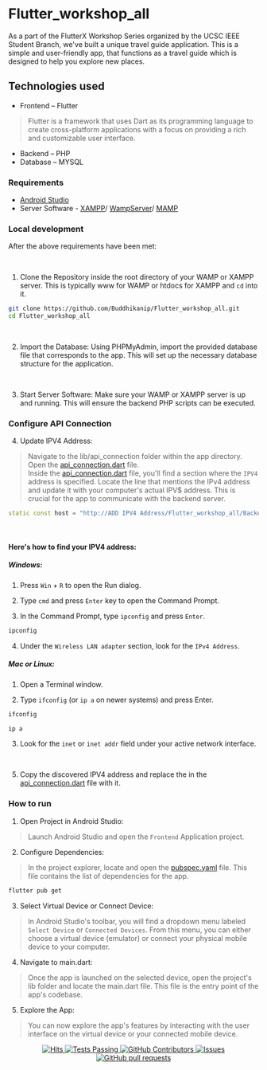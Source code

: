 # Flutter_workshop_all

As a part of the FlutterX Workshop Series organized by the UCSC IEEE Student Branch, we've built a unique travel guide application. This is a simple and user-friendly app, that functions as a travel guide which is designed to help you explore new places. 

## Technologies used

- Frontend – Flutter
> Flutter is a framework that uses Dart as its programming language to create cross-platform applications with a focus on providing a rich and customizable user interface.
- Backend – PHP 
- Database – MYSQL

### Requirements

- [Android Studio](https://developer.android.com/studio)
- Server Software - [XAMPP](https://www.apachefriends.org/download.html)/ [WampServer](https://www.wampserver.com/en/download-wampserver-64bits/)/ [MAMP](https://www.mamp.info/en/downloads/)

### Local development

After the above requirements have been met: 

<br>

1. Clone the Repository inside the root directory of your WAMP or XAMPP server. This is typically www for WAMP or htdocs for XAMPP and `cd` into it.

```bash
git clone https://github.com/Buddhikanip/Flutter_workshop_all.git
cd Flutter_workshop_all
```
<br>

2. Import the Database: Using PHPMyAdmin, import the provided database file that corresponds to the app. This will set up the necessary database structure for the application.

<br>

3. Start Server Software: Make sure your WAMP or XAMPP server is up and running. This will ensure the backend PHP scripts can be executed.

### Configure API Connection

4.  Update IPV4 Address: 
> Navigate to the lib/api_connection folder within the app directory. Open the [api_connection.dart](https://github.com/Buddhikanip/Flutter_workshop_all/blob/master/Frontend/lib/API_connection/API_connection.dart) file. <br/>
> Inside the [api_connection.dart](https://github.com/Buddhikanip/Flutter_workshop_all/blob/master/Frontend/lib/API_connection/API_connection.dart) file, you'll find a section where the `IPV4` address is specified. Locate the line that mentions the IPv4 address and update it with your computer's actual IPV$ address. This is crucial for the app to communicate with the backend server.
 
 ```dart
 static const host = "http://ADD IPV4 Address/Flutter_workshop_all/Backend/";
 ```
<br>

#### Here's how to find your IPV4 address:

##### Windows: 

1. Press `Win` + `R` to open the Run dialog.

2. Type `cmd` and press `Enter` key to open the Command Prompt.

3. In the Command Prompt, type `ipconfig` and press `Enter`.
```bash
ipconfig
```

4. Under the `Wireless LAN adapter` section, look for the `IPv4 Address`.

##### Mac or Linux:

1.	Open a Terminal window.

2.	Type `ifconfig` (or `ip a` on newer systems) and press Enter.

```bash
ifconfig
```

```bash
ip a
```

3.	Look for the `inet` or `inet addr` field under your active network interface.

<br>

5.	Copy the discovered IPV4 address and replace the in the [api_connection.dart](https://github.com/Buddhikanip/Flutter_workshop_all/blob/master/Frontend/lib/API_connection/API_connection.dart) file with it.

### How to run

1. Open Project in Android Studio:
> Launch Android Studio and open the `Frontend` Application project.

2. Configure Dependencies:
> In the project explorer, locate and open the [pubspec.yaml](https://github.com/Buddhikanip/Flutter_workshop_all/blob/master/Frontend/pubspec.yaml) file. This file contains the list of dependencies for the app.

```bash
flutter pub get
```

3. Select Virtual Device or Connect Device:
> In Android Studio's toolbar, you will find a dropdown menu labeled `Select Device` or `Connected Devices`. From this menu, you can either choose a virtual device (emulator) or connect your physical mobile device to your computer.

4. Navigate to main.dart:
> Once the app is launched on the selected device, open the project's lib folder and locate the main.dart file. This file is the entry point of the app's codebase.

5. Explore the App:
> You can now explore the app's features by interacting with the user interface on the virtual device or your connected mobile device.

<p align="center">
    <a href="https://github.com/Buddhikanip/Flutter_workshop_all">
      <img alt="Hits" src="https://hits.sh/github.com/Buddhikanip/Flutter_workshop_all.svg?label=Views"/>
    </a>
    <a href="https://github.com/Buddhikanip/Flutter_workshop_all/actions">
      <img alt="Tests Passing" src="https://github.com/anuraghazra/github-readme-stats/workflows/Test/badge.svg" />
    </a>
    <a href="https://github.com/Buddhikanip/RegX-DSA-III/graphs/contributors">
      <img alt="GitHub Contributors" src="https://img.shields.io/github/contributors/Buddhikanip/RegX-DSA-III" />
    </a>
    <a href="https://github.com/Buddhikanip/Flutter_workshop_all/issues">
      <img alt="Issues" src="https://img.shields.io/github/issues/Buddhikanip/RegX-DSA-III?color=0088ff" />
    </a>
    <a href="https://github.com/Buddhikanip/Flutter_workshop_all/pulls">
      <img alt="GitHub pull requests" src="https://img.shields.io/github/issues-pr/Buddhikanip/RegX-DSA-III?color=0088ff" />
    </a>
  </p>

